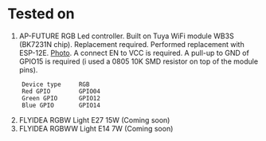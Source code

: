 # Tested on

1. AP-FUTURE RGB Led controller. Built on Tuya WiFi module WB3S (BK7231N chip). Replacement required. Performed replacement with ESP-12E. [Photo](https://github.com/aZholtikov/ESP-NOW-Light-Led-Strip/tree/main/hardware/AP-FUTURE_RGB). A connect EN to VCC is required. A pull-up to GND of GPIO15 is required (i used a 0805 10K SMD resistor on top of the module pins).

```text
    Device type     RGB
    Red GPIO        GPIO04
    Green GPIO      GPIO12
    Blue GPIO       GPIO14
```

2. FLYIDEA RGBW Light E27 15W (Coming soon)
3. FLYIDEA RGBWW Light E14 7W (Coming soon)
